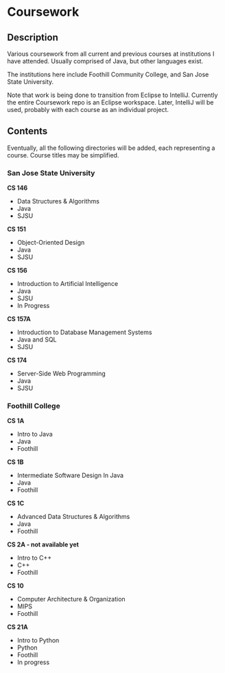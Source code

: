 Coursework
==========

## Description

Various coursework from all current and previous courses at institutions I have attended. Usually comprised of Java, but other languages exist.

The institutions here include Foothill Community College, and San Jose State University.

Note that work is being done to transition from Eclipse to IntelliJ. Currently the entire Coursework repo is an Eclipse workspace. Later, IntelliJ will be used, probably with each course as an individual project.

## Contents

Eventually, all the following directories will be added, each representing a course. Course titles may be simplified.


### San Jose State University

**CS 146**
- Data Structures & Algorithms
- Java
- SJSU

**CS 151**
- Object-Oriented Design
- Java
- SJSU

**CS 156**
- Introduction to Artificial Intelligence
- Java
- SJSU
- In Progress

**CS 157A**
- Introduction to Database Management Systems
- Java and SQL
- SJSU

**CS 174**
- Server-Side Web Programming
- Java
- SJSU

### Foothill College

**CS 1A**
- Intro to Java
- Java
- Foothill

**CS 1B**
- Intermediate Software Design In Java
- Java
- Foothill

**CS 1C**
- Advanced Data Structures & Algorithms
- Java
- Foothill

**CS 2A - not available yet**
- Intro to C++
- C++
- Foothill

**CS 10**
- Computer Architecture & Organization
- MIPS
- Foothill

**CS 21A**
- Intro to Python
- Python
- Foothill
- In progress

